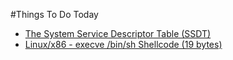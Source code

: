 <!--
author: jockchou
head: http://pingodata.qiniudn.com/jockchou-avatar.jpg
date: 2016-07-26
title: Things To Do Today
tags: GitBlog
category: GitBlog
status: publish
summary: GitBlog是一个简单易用的Markdown博客系统，它不需要数据库，没有管理后台功能，更新博客只需要添加你写好的Markdown文件即可。
-->

#Things To Do Today

* [The System Service Descriptor Table (SSDT) ](http://uninformed.org/index.cgi?v=8&a=2&p=10)
* [Linux/x86 - execve /bin/sh Shellcode (19 bytes)](https://www.exploit-db.com/exploits/40131/)